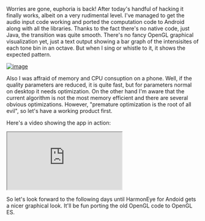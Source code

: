 <!--
.. title: Week of Hustle - Day 3
.. slug: week-of-hustle-day-3
.. date: 2013-12-03 16:25:00+01:00
.. tags: harmoneye,week of hustle,jfdi
.. category: harmoneye
.. link: 
.. description: 
.. type: text
-->

Worries are gone, euphoria is back! After today's handful of hacking it finally works, albeit on a very rudimental level. I've managed to get the audio input code working and ported the computation code to Android along with all the libraries. Thanks to the fact there's no native code, just Java, the transition was quite smooth. There's no fancy OpenGL graphical visualization yet, just a text output showing a bar graph of the intensisites of each tone bin in an octave. But when I sing or whistle to it, it shows the expected pattern.

<!-- TEASER_END -->

<a href="https://twitter.com/bzamecnik/status/407922221277904896/photo/1" title="The original tweet"><img alt="image" src="http://media.tumblr.com/e1c0f6c4a9259a9d59214cb46a52b114/tumblr_inline_mx91zfxcjI1s2upa7.jpg" /></a>

Also I was affraid of memory and CPU consuption on a phone. Well, if the quality parameters are reduced, it is quite fast, but for parameters normal on desktop it needs optimization. On the other hand I'm aware that the current algorithm is not the most memory efficient and there are several obvious optimizations. However, "premature optimization is the root of all evil", so let's have a working product first.

Here's a video showing the app in action:


<div class="embed-video-container"><iframe src="https://www.youtube.com/embed/HoPOUV4EAeo"></iframe></div>

So let's look forward to the following days until HarmonEye for Andoid gets a nicer graphical look. It'll be fun porting the old OpenGL code to OpenGL ES.